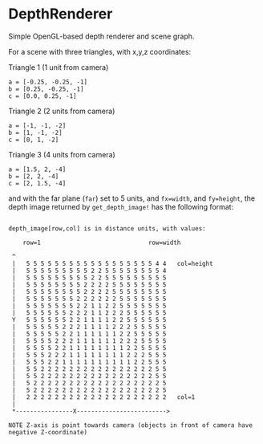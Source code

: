 # DepthRenderer

Simple OpenGL-based depth renderer and scene graph.

For a scene with three triangles, with x,y,z coordinates:

Triangle 1 (1 unit from camera)
```
a = [-0.25, -0.25, -1]
b = [0.25, -0.25, -1]
c = [0.0, 0.25, -1]
```

Triangle 2 (2 units from camera)
```
a = [-1, -1, -2]
b = [1, -1, -2]
c = [0, 1, -2]
```

Triangle 3 (4 units from camera)
```
a = [1.5, 2, -4]
b = [2, 2, -4]
c = [2, 1.5, -4]
```

and with the far plane (`far`) set to 5 units, and `fx=width`, and `fy=height`, the depth image returned by `get_depth_image!` has the following format:
```

depth_image[row,col] is in distance units, with values:

    row=1                              row=width

 ^ 
 |   5 5 5 5 5 5 5 5 5 5 5 5 5 5 5 5 5 5 4 4   col=height
 |   5 5 5 5 5 5 5 5 5 2 2 5 5 5 5 5 5 5 5 4 
 |   5 5 5 5 5 5 5 5 5 2 2 5 5 5 5 5 5 5 5 5 
 |   5 5 5 5 5 5 5 5 2 2 2 2 5 5 5 5 5 5 5 5 
 |   5 5 5 5 5 5 5 5 2 2 2 2 5 5 5 5 5 5 5 5 
 |   5 5 5 5 5 5 5 2 2 2 2 2 2 5 5 5 5 5 5 5 
 |   5 5 5 5 5 5 5 2 2 1 1 2 2 5 5 5 5 5 5 5 
 |   5 5 5 5 5 5 2 2 2 1 1 2 2 2 5 5 5 5 5 5 
 Y   5 5 5 5 5 5 2 2 1 1 1 1 2 2 5 5 5 5 5 5 
 |   5 5 5 5 5 2 2 2 1 1 1 1 2 2 2 5 5 5 5 5 
 |   5 5 5 5 5 2 2 1 1 1 1 1 1 2 2 5 5 5 5 5 
 |   5 5 5 5 2 2 2 1 1 1 1 1 1 2 2 2 5 5 5 5 
 |   5 5 5 5 2 2 1 1 1 1 1 1 1 1 2 2 5 5 5 5 
 |   5 5 5 2 2 2 1 1 1 1 1 1 1 1 2 2 2 5 5 5 
 |   5 5 5 2 2 1 1 1 1 1 1 1 1 1 1 2 2 5 5 5 
 |   5 5 2 2 2 2 2 2 2 2 2 2 2 2 2 2 2 2 5 5 
 |   5 5 2 2 2 2 2 2 2 2 2 2 2 2 2 2 2 2 5 5 
 |   5 2 2 2 2 2 2 2 2 2 2 2 2 2 2 2 2 2 2 5 
 |   5 2 2 2 2 2 2 2 2 2 2 2 2 2 2 2 2 2 2 5 
 |   2 2 2 2 2 2 2 2 2 2 2 2 2 2 2 2 2 2 2 2   col=1
 | 
 *----------------X------------------------->

NOTE Z-axis is point towards camera (objects in front of camera have negative Z-coordinate)
```
